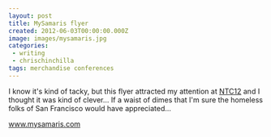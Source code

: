 ```yaml
---
layout: post
title: MySamaris flyer
created: 2012-06-03T00:00:00.000Z
image: images/mysamaris.jpg
categories:
 - writing
 - chrischinchilla
tags: merchandise conferences
---
```


I know it's kind of tacky, but this flyer attracted my attention at <a href="https://www.ntenonline.org/eweb/DynamicPage.aspx?webcode=NTCSessionsCurrent" target="_blank">NTC12</a> and I thought it was kind of clever... If a waist of dimes that I'm sure the homeless folks of San Francisco would have appreciated...

<a href="https://www.mysamaris.com/" target="_blank">www.mysamaris.com</a>
